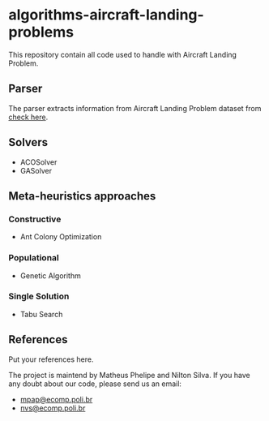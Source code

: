 # algorithms-aircraft-landing-problems


This repository contain all code used to handle with Aircraft Landing Problem.


## Parser

The parser extracts information from Aircraft Landing Problem dataset from 
[check here](http://people.brunel.ac.uk/~mastjjb/jeb/orlib/airlandinfo.html). 

## Solvers

- ACOSolver
- GASolver

## Meta-heuristics approaches 

### Constructive

- Ant Colony Optimization

### Populational

- Genetic Algorithm

### Single Solution

- Tabu Search

## References

Put your references here.


The project is maintend by Matheus Phelipe and Nilton Silva. If you have any doubt about our code, please send us an email:
- mpap@ecomp.poli.br
- nvs@ecomp.poli.br

